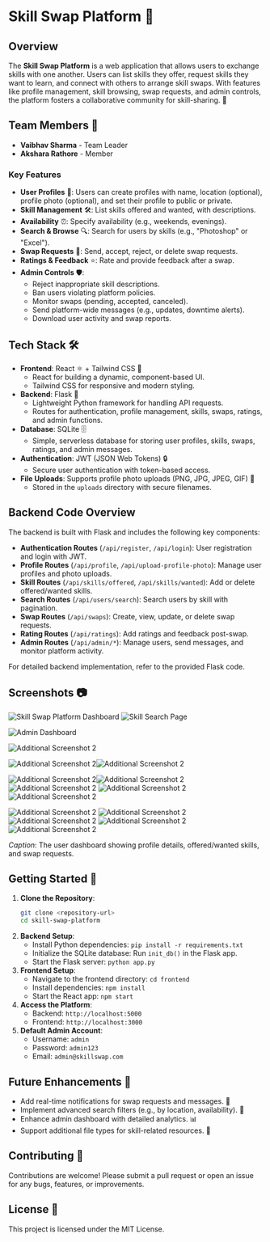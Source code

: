 # Skill Swap Platform 🌟

## Overview
The **Skill Swap Platform** is a web application that allows users to exchange skills with one another. Users can list skills they offer, request skills they want to learn, and connect with others to arrange skill swaps. With features like profile management, skill browsing, swap requests, and admin controls, the platform fosters a collaborative community for skill-sharing. 🔄

## Team Members 👥
- **Vaibhav Sharma** - Team Leader
- **Akshara Rathore** - Member


### Key Features
- **User Profiles** 👤: Users can create profiles with name, location (optional), profile photo (optional), and set their profile to public or private.
- **Skill Management** 🛠️: List skills offered and wanted, with descriptions.
- **Availability** ⏰: Specify availability (e.g., weekends, evenings).
- **Search & Browse** 🔍: Search for users by skills (e.g., "Photoshop" or "Excel").
- **Swap Requests** 🤝: Send, accept, reject, or delete swap requests.
- **Ratings & Feedback** ⭐: Rate and provide feedback after a swap.
- **Admin Controls** 🛡️:
  - Reject inappropriate skill descriptions.
  - Ban users violating platform policies.
  - Monitor swaps (pending, accepted, canceled).
  - Send platform-wide messages (e.g., updates, downtime alerts).
  - Download user activity and swap reports.

## Tech Stack 🛠️
- **Frontend**: React ⚛️ + Tailwind CSS 🎨
  - React for building a dynamic, component-based UI.
  - Tailwind CSS for responsive and modern styling.
- **Backend**: Flask 🐍
  - Lightweight Python framework for handling API requests.
  - Routes for authentication, profile management, skills, swaps, ratings, and admin functions.
- **Database**: SQLite 🗄️
  - Simple, serverless database for storing user profiles, skills, swaps, ratings, and admin messages.
- **Authentication**: JWT (JSON Web Tokens) 🔒
  - Secure user authentication with token-based access.
- **File Uploads**: Supports profile photo uploads (PNG, JPG, JPEG, GIF) 📸
  - Stored in the `uploads` directory with secure filenames.

## Backend Code Overview
The backend is built with Flask and includes the following key components:
- **Authentication Routes** (`/api/register`, `/api/login`): User registration and login with JWT.
- **Profile Routes** (`/api/profile`, `/api/upload-profile-photo`): Manage user profiles and photo uploads.
- **Skill Routes** (`/api/skills/offered`, `/api/skills/wanted`): Add or delete offered/wanted skills.
- **Search Routes** (`/api/users/search`): Search users by skill with pagination.
- **Swap Routes** (`/api/swaps`): Create, view, update, or delete swap requests.
- **Rating Routes** (`/api/ratings`): Add ratings and feedback post-swap.
- **Admin Routes** (`/api/admin/*`): Manage users, send messages, and monitor platform activity.

For detailed backend implementation, refer to the provided Flask code.

## Screenshots 📷
![Skill Swap Platform Dashboard](screenshots/i1.png)
![Skill Search Page](screenshots/i2.jpg)

![Admin Dashboard](screenshots/i3.jpg)

![Additional Screenshot 2](screenshots/i4.jpg)

![Additional Screenshot 2](screenshots/i5.jpg)![Additional Screenshot 2](screenshots/i6.jpg)



![Additional Screenshot 2](screenshots/i7.jpg)![Additional Screenshot 2](screenshots/i8.jpg)![Additional Screenshot 2](screenshots/i9.jpg)
![Additional Screenshot 2](screenshots/i10.jpg)
![Additional Screenshot 2](screenshots/i11.jpg)

![Additional Screenshot 2](screenshots/i12.jpg)
![Additional Screenshot 2](screenshots/i13.jpg)
![Additional Screenshot 2](screenshots/i14.jpg)
![Additional Screenshot 2](screenshots/i15.jpg)
![Additional Screenshot 2](screenshots/i16.jpg)


*Caption*: The user dashboard showing profile details, offered/wanted skills, and swap requests.

## Getting Started 🚀
1. **Clone the Repository**:
   ```bash
   git clone <repository-url>
   cd skill-swap-platform
   ```
2. **Backend Setup**:
   - Install Python dependencies: `pip install -r requirements.txt`
   - Initialize the SQLite database: Run `init_db()` in the Flask app.
   - Start the Flask server: `python app.py`
3. **Frontend Setup**:
   - Navigate to the frontend directory: `cd frontend`
   - Install dependencies: `npm install`
   - Start the React app: `npm start`
4. **Access the Platform**:
   - Backend: `http://localhost:5000`
   - Frontend: `http://localhost:3000`
5. **Default Admin Account**:
   - Username: `admin`
   - Password: `admin123`
   - Email: `admin@skillswap.com`

## Future Enhancements 🌈
- Add real-time notifications for swap requests and messages. 🔔
- Implement advanced search filters (e.g., by location, availability). 🔎
- Enhance admin dashboard with detailed analytics. 📊
- Support additional file types for skill-related resources. 📁

## Contributing 🤗
Contributions are welcome! Please submit a pull request or open an issue for any bugs, features, or improvements.

## License 📜
This project is licensed under the MIT License.